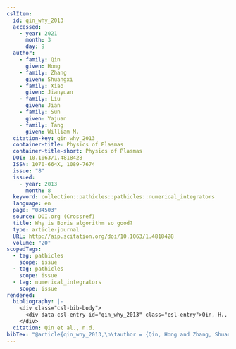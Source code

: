 ```yaml
---
cslItem:
  id: qin_why_2013
  accessed:
    - year: 2021
      month: 3
      day: 9
  author:
    - family: Qin
      given: Hong
    - family: Zhang
      given: Shuangxi
    - family: Xiao
      given: Jianyuan
    - family: Liu
      given: Jian
    - family: Sun
      given: Yajuan
    - family: Tang
      given: William M.
  citation-key: qin_why_2013
  container-title: Physics of Plasmas
  container-title-short: Physics of Plasmas
  DOI: 10.1063/1.4818428
  ISSN: 1070-664X, 1089-7674
  issue: "8"
  issued:
    - year: 2013
      month: 8
  keyword: collection::pathicles::pathicles::numerical_integrators
  language: en
  page: "084503"
  source: DOI.org (Crossref)
  title: Why is Boris algorithm so good?
  type: article-journal
  URL: http://aip.scitation.org/doi/10.1063/1.4818428
  volume: "20"
scopedTags:
  - tag: pathicles
    scope: issue
  - tag: pathicles
    scope: issue
  - tag: numerical_integrators
    scope: issue
rendered:
  bibliography: |-
    <div class="csl-bib-body">
      <div data-csl-entry-id="qin_why_2013" class="csl-entry">Qin, H., Zhang, S., Xiao, J., Liu, J., Sun, Y., &#38; Tang, W. M. n.d.. Why is Boris algorithm so good? <i>Physics of Plasmas</i>, <i>20</i>(8), 084503. https://doi.org/10.1063/1.4818428</div>
    </div>
  citation: Qin et al., n.d.
bibTex: "@article{qin_why_2013,\n\tauthor = {Qin, Hong and Zhang, Shuangxi and Xiao, Jianyuan and Liu, Jian and Sun, Yajuan and Tang, William M.},\n\tjournal = {Physics of Plasmas},\n\tnumber = {8},\n\tpages = {084503},\n\ttitle = {Why is {Boris} algorithm so good?},\n\thowpublished = {http://aip.scitation.org/doi/10.1063/1.4818428},\n\tvolume = {20},\n}\n\n"
---
```

